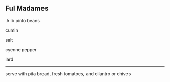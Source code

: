 ## Ful Madames

.5 lb pinto beans

cumin

salt

cyenne pepper

lard

----

serve with pita bread, fresh tomatoes, and cilantro or chives

